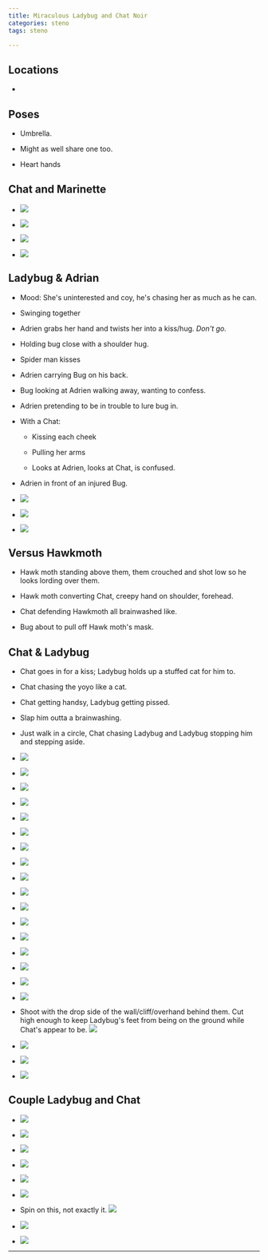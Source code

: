 ```yaml
---
title: Miraculous Ladybug and Chat Noir
categories: steno
tags: steno 

---
```




## Locations

- 

## Poses

* Umbrella.

* Might as well share one too. 


* Heart hands

## Chat and Marinette

* ![](https://i.imgur.com/t3miHig.png)

* ![](https://i.imgur.com/IsKKt9W.png)

* ![](https://i.imgur.com/SPvhnMu.png)

* ![](https://i.imgur.com/HOQsrfC.png)

## Ladybug & Adrian

* Mood: She's uninterested and coy, he's chasing her as much as he can.

* Swinging together 

* Adrien grabs her hand and twists her into a kiss/hug. *Don't go.*

* Holding bug close with a shoulder hug. 

* Spider man kisses

* Adrien carrying Bug on his back.

* Bug looking at Adrien walking away, wanting to confess.

* Adrien pretending to be in trouble to lure bug in.

- With a Chat:

    * Kissing each cheek
    
    * Pulling her arms
    
    * Looks at Adrien, looks at Chat, is confused.
    
* Adrien in front of an injured Bug.

* ![](https://i.imgur.com/Ygu78sg.png)

* ![](https://i.imgur.com/yJU4zso.png)

* ![](https://i.imgur.com/uITHu2H.jpg)

## Versus Hawkmoth

* Hawk moth standing above them, them crouched and shot low so he looks lording over them.

* Hawk moth converting Chat, creepy hand on shoulder, forehead.

* Chat defending Hawkmoth all brainwashed like.

* Bug about to pull off Hawk moth's mask. 

## Chat & Ladybug

* Chat goes in for a kiss; Ladybug holds up a stuffed cat for him to. 

* Chat chasing the yoyo like a cat. 

* Chat getting handsy, Ladybug getting pissed.

* Slap him outta a brainwashing. 

* Just walk in a circle, Chat chasing Ladybug and Ladybug stopping him and stepping aside. 

* ![](https://i.imgur.com/RQQxbqc.png)

* ![](https://i.imgur.com/X8YAQhW.jpg)

* ![](https://i.imgur.com/QGmwqJI.png)

* ![](https://i.imgur.com/seozkaM.png)

* ![](https://i.imgur.com/xlJEGPz.png)

* ![](https://i.imgur.com/Wewmww5.png)

* ![](https://imgur.com/twtDCNx.jpg)

* ![](https://i.imgur.com/OH44VFg.png)

* ![](https://i.imgur.com/dCsFTtB.png)

* ![](https://i.imgur.com/g7ecn58.png)

* ![](https://i.imgur.com/YTZkjYU.jpg)

* ![](https://i.imgur.com/FuT1WcC.png)

* ![](https://i.imgur.com/9RWx29q.png)

* ![](https://i.imgur.com/6Y9cSGa.jpg)

* ![](https://i.imgur.com/ynLjxRu.jpg)

* ![](https://i.imgur.com/ygYpptj.png)

* ![](https://i.imgur.com/xXHFhaM.png)

* Shoot with the drop side of the wall/cliff/overhand behind them. Cut high enough to keep Ladybug's feet from being on the ground while Chat's appear to be. ![](https://i.imgur.com/8MMKg1f.png)

* ![](https://i.imgur.com/fOOP7VP.png)

* ![](https://i.imgur.com/Hw83xKY.png)

* ![](https://i.imgur.com/qrS4oh7.png)

## Couple Ladybug and Chat

* ![](https://i.imgur.com/6UjuTDv.jpg)

* ![](https://i.imgur.com/Gg1HJ4d.png)

* ![](https://i.imgur.com/t5eOCNi.png)

* ![](https://i.imgur.com/GD2vNa3.jpg)

* ![](https://i.imgur.com/DikRj92.jpg)

* ![](https://i.imgur.com/FsRAle5.png)

* Spin on this, not exactly it. ![](https://i.imgur.com/IOUhw8s.png)

* ![](https://i.imgur.com/6p0uWUP.png)

* ![](https://i.imgur.com/btdaz01.png)

---